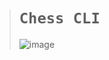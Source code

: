 ># `Chess CLI`
>
>![image](https://github.com/imvickykumar999/chess-1/assets/50515418/2580d415-8c2d-4f0f-b58e-e6be19911919)
